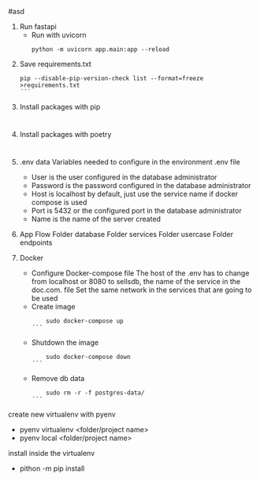 #asd
1. Run fastapi
    - Run with uvicorn
        ```shell
        python -m uvicorn app.main:app --reload
        ```
2. Save requirements.txt
    ```shell
    pip --disable-pip-version-check list --format=freeze >requirements.txt
    ´´´
3. Install packages with pip
#
4. Install packages with poetry
#
5. .env data
    Variables needed to configure in the environment .env file
    - User is the user configured in the database administrator
    - Password is the password configured in the database administrator
    - Host is localhost by default, just use the service name if docker compose is used
    - Port is 5432 or the configured port in the database administrator
    - Name is the name of the server created


6. App Flow
    Folder database
    Folder services
    Folder usercase
    Folder endpoints 

7. Docker
    - Configure Docker-compose file
            The host of the .env has to change from localhost or 8080 to sellsdb, 
        the name of the service in the doc.com. file
            Set the same network in the services that are going to be used
    - Create image
        ```shell
            sudo docker-compose up
        ´´´
    - Shutdown the image
        ```shell
            sudo docker-compose down
        ´´´
    - Remove db data
        ```shell
            sudo rm -r -f postgres-data/
        ´´´

create new virtualenv with pyenv

- pyenv virtualenv <python version> <folder/project name>
- pyenv local <folder/project name>

install inside the virtualenv
- pithon -m pip install <library name>